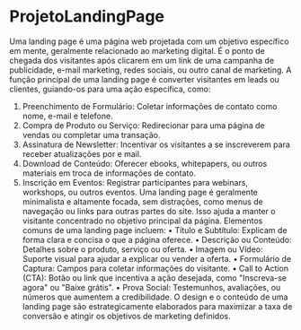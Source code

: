 # ProjetoLandingPage

Uma landing page é uma página web projetada com um objetivo específico em mente, geralmente relacionado 
ao marketing digital. É o ponto de chegada dos visitantes após clicarem em um link de uma campanha de 
publicidade, e-mail marketing, redes sociais, ou outro canal de marketing. A função principal de uma landing 
page é converter visitantes em leads ou clientes, guiando-os para uma ação específica, como: 
1. Preenchimento de Formulário: Coletar informações de contato como nome, e-mail e telefone. 
2. Compra de Produto ou Serviço: Redirecionar para uma página de vendas ou completar uma 
transação. 
3. Assinatura de Newsletter: Incentivar os visitantes a se inscreverem para receber atualizações por e
mail. 
4. Download de Conteúdo: Oferecer ebooks, whitepapers, ou outros materiais em troca de informações 
de contato. 
5. Inscrição em Eventos: Registrar participantes para webinars, workshops, ou outros eventos. 
Uma landing page é geralmente minimalista e altamente focada, sem distrações, como menus de navegação 
ou links para outras partes do site. Isso ajuda a manter o visitante concentrado no objetivo principal da página. 
Elementos comuns de uma landing page incluem: 
• Título e Subtítulo: Explicam de forma clara e concisa o que a página oferece. 
• Descrição ou Conteúdo: Detalhes sobre o produto, serviço ou oferta. 
• Imagem ou Vídeo: Suporte visual para ajudar a explicar ou vender a oferta. 
• Formulário de Captura: Campos para coletar informações do visitante. 
• Call to Action (CTA): Botão ou link que incentiva a ação desejada, como "Inscreva-se agora" ou 
"Baixe grátis". 
• Prova Social: Testemunhos, avaliações, ou números que aumentem a credibilidade. 
O design e o conteúdo de uma landing page são estrategicamente elaborados para maximizar a taxa de 
conversão e atingir os objetivos de marketing definidos.
